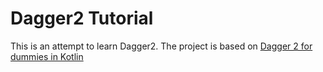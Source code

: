 # Dagger2 Tutorial

This is an attempt to learn Dagger2. The project is based on [Dagger 2 for dummies in Kotlin](https://medium.com/@elye.project/dagger-2-for-dummies-in-kotlin-with-one-page-simple-code-project-618a5f9f2fe8)
